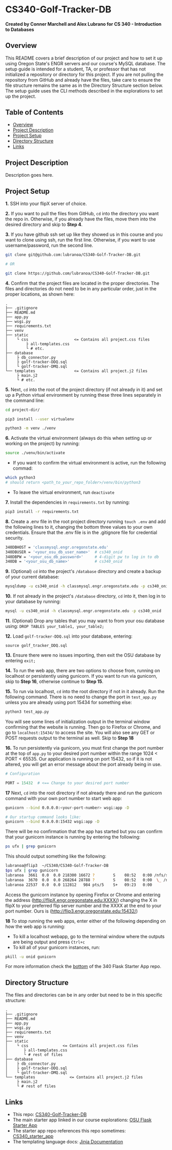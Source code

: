 # CS340-Golf-Tracker-DB

#### Created by Conner Marchell and Alex Lubrano for CS 340 - Introduction to Databases

## Overview

This README covers a brief description of our project and how to set it up using Oregon State's ENGR servers and our course's MySQL database. The setup guide is intended for a student, TA, or professor that has not initialized a repository or directory for this project. If you are not pulling the repository from GitHub and already have the files, take care to ensure the file structure remains the same as in the Directory Structure section below. The setup guide uses the CLI methods described in the explorations to set up the project.

## Table of Contents
- [Overview](#overview)
- [Project Description](#project-description)
- [Project Setup](#project-setup)
- [Directory Structure](#directory-structure)
- [Links](#links)

## Project Description
Description goes here.

## Project Setup
**1.** SSH into your flipX server of choice.

**2.** If you want to pull the files from GitHub, `cd` into the directory you want the repo in. Otherwise, if you already have the files, move them into the desired directory and skip to **Step 4**.

**3.** If you have github ssh set up like they showed us in this course and you want to clone using ssh, run the first line. Otherwise, if you want to use username/password, run the second line.

```bash
git clone git@github.com:lubranoa/CS340-Golf-Tracker-DB.git

# OR

git clone https://github.com/lubranoa/CS340-Golf-Tracker-DB.git
```

**4.** Confirm that the project files are located in the proper directories. The files and directories do not need to be in any particular order, just in the proper locations, as shown here:

```
.
├── .gitignore
├── README.md
├── app.py
├── wsgi.py
├── requirements.txt
├── venv
├── static
│    └ css                    <= Contains all project.css files
│        ├ all-templates.css
│        └ # etc.
├── database
│    ├ db_connector.py
│    ├ golf-tracker-DDQ.sql
│    └ golf-tracker-DMQ.sql
└── templates                 <= Contains all project.j2 files
     ├ main.j2
     └ # etc.
```

**5.** Next, `cd` into the root of the project directory (if not already in it) and set up a Python virtual environment by running these three lines separately in the command line:
```bash
cd project-dir/

pip3 install --user virtualenv

python3 -m venv ./venv
```

**6.** Activate the virtual environment (always do this when setting up or working on the project) by running:
```bash
source ./venv/bin/activate
```
   - If you want to confirm the virtual environment is active, run the following commad:
```bash
which python3
# should return <path_to_your_repo_folder>/venv/bin/python3
```
   - To leave the virtual environment, run `deactivate`

**7.** Install the dependencies in `requirements.txt` by running:
```bash
pip3 install -r requirements.txt
```

**8.** Create a .env file in the root project directory running `touch .env` and add the following lines to it, changing the bottom three values to your own credentials. Ensure that the .env file is in the .gitignore file for credential security.
```bash
340DBHOST = 'classmysql.engr.oregonstate.edu'
340DBUSER = '<your_osu_db_user_name>'  # cs340_onid
340DBPW = '<your_osu_db_password>'     # 4-digit pw to log in to db
340DB = '<your_osu_db_name>'           # cs340_onid
```

**9.** (Optional) `cd` into the project's `/database` directory and create a backup of your current database:
```bash
mysqldump -u cs340_onid -h classmysql.engr.oregonstate.edu -p cs340_onid > backup.sql
```

**10.** If not already in the project's `/database` directory, `cd` into it, then log in to your database by running:
```bash
mysql -u cs340_onid -h classmysql.engr.oregonstate.edu -p cs340_onid
```

**11.** (Optional) Drop any tables that you may want to from your osu database using: ```DROP TABLES your_table1, your_table2;```

**12.** Load ```golf-tracker-DDQ.sql``` into your database, entering:
```
source golf_tracker_DDQ.sql
```

**13.** Ensure there were no issues importing, then exit the OSU database by entering `exit;`

**14.** To run the web app, there are two options to choose from, running on localhost or persistently using gunicorn. If you want to run via gunicorn, skip to **Step 16**, otherwise continue to **Step 15**.

**15.** To run via localhost, `cd` into the root directory if not in it already. Run the following command. There is no need to change the port in `test_app.py` unless you are already using port 15434 for something else:
```bash
python3 test_app.py
```
You will see some lines of initialization output in the terminal window confirming that the website is running. Then go to Firefox or Chrome, and go to `localhost:15434/` to access the site. You will also see any GET or POST requests output to the terminal as well. Skip to **Step 18**

**16.** To run persistently via gunicorn, you must first change the port number at the top of `app.py` to your desired port number within the range 1024 < PORT < 65535. Our application is running on port 15432, so if it is not altered, you will get an error message about the port already being in use.
```python
# Configuration

PORT = 15432  # <== Change to your desired port number
```

**17** Next, `cd` into the root directory if not already there and run the gunicorn command with your own port number to start web app:
```bash
gunicorn --bind 0.0.0.0:<your-port-number> wsgi:app -D

# Our startup command looks like:
gunicorn --bind 0.0.0.0:15432 wsgi:app -D
```
There will be no confirmation that the app has started but you can confirm that your gunicorn instance is running by entering the following:
```bash
ps ufx | grep gunicorn
```
This should output something like the following:
```bash
lubranoa@flip3  ~/CS340/CS340-Golf-Tracker-DB 
$ps ufx | grep gunicorn
lubranoa  3661  0.0  0.0 218300 16672 ?        S    08:52   0:00 /nfs/stak/users/lubranoa/CS340/CS340-Golf-Tracker-DB/venv/bin/python3 /nfs/stak/users/lubranoa/CS340/CS340-Golf-Tracker-DB/venv/bin/gunicorn --bind 0.0.0.0:15432 wsgi:app -D
lubranoa  3670  0.0  0.0 268264 28788 ?        S    08:52   0:00  \_ /nfs/stak/users/lubranoa/CS340/CS340-Golf-Tracker-DB/venv/bin/python3 /nfs/stak/users/lubranoa/CS340/CS340-Golf-Tracker-DB/venv/bin/gunicorn --bind 0.0.0.0:15432 wsgi:app -D
lubranoa 22537  0.0  0.0 112812   984 pts/5    S+   09:23   0:00      |       \_ grep --color=auto gunicorn
```
Access the gunicorn instance by opening Firefox or Chrome and entering the address (http://flipX.engr.oregonstate.edu:XXXX/) changing the X in flipX to your preferred flip server number and the XXXX at the end to your port number. Ours is (http://flip3.engr.oregonstate.edu:15432/)


**18** To stop running the web apps, enter either of the following depending on how the web app is running:
   - To kill a localhost webapp, go to the terminal window where the outputs are being output and press `Ctrl+c`
   - To kill all of your gunicorn instances, run:
```bash
pkill -u onid gunicorn
```

For more information check the [bottom](https://github.com/osu-cs340-ecampus/flask-starter-app#deploying-the-migrated-project-on-osus-flip-server) of the 340 Flask Starter App repo.


## Directory Structure

The files and directories can be in any order but need to be in this specific structure:
```
.
├── .gitignore 
├── README.md
├── app.py
├── wsgi.py
├── requirements.txt
├── venv
├── static
│    └ css               <= Contains all project.css files
│       ├ all-templates.css
│       └ # rest of files
├── database
│    ├ db_connector.py
│    ├ golf-tracker-DDQ.sql
│    └ golf-tracker-DMQ.sql
└── templates               <= Contains all project.j2 files
     ├ main.j2 
     └ # rest of files
```

## Links
- This repo: [CS340-Golf-Tracker-DB](https://github.com/lubranoa/CS340-Golf-Tracker-DB)
- The main starter app linked in our course explorations: [OSU Flask Starter App](https://github.com/osu-cs340-ecampus/flask-starter-app)
- The starter app repo references this repo sometimes: [CS340_starter_app](https://github.com/mlapresta/cs340_starter_app)
- The templating language docs: [Jinja Documentation](https://jinja.palletsprojects.com/en/2.11.x/templates/)
